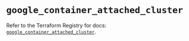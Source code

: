 # `google_container_attached_cluster`

Refer to the Terraform Registry for docs: [`google_container_attached_cluster`](https://registry.terraform.io/providers/hashicorp/google/6.18.1/docs/resources/container_attached_cluster).

